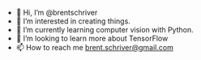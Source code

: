 - 👋 Hi, I’m @brentschriver
- 👀 I’m interested in creating things.
- 🌱 I’m currently learning computer vision with Python.
- 💞️ I’m looking to learn more about TensorFlow
- 📫 How to reach me brent.schriver@gmail.com

<!---
brentschriver/brentschriver is a ✨ special ✨ repository because its `README.md` (this file) appears on your GitHub profile.
You can click the Preview link to take a look at your changes.
--->
